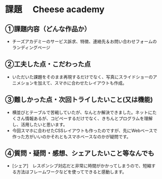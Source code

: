 # 課題　 Cheese academy

## ①課題内容（どんな作品か）
- チーズアカデミーのサービス訴求、特徴、連絡先＆お問い合わせフォームのランディングページ

## ②工夫した点・こだわった点
- いただいた課題をそのまま再現するだけでなく、写真にスライドショーのアニメションを加えて、スマホに合わせたレイアウトも作成。

## ③難しかった点・次回トライしたいこと(又は機能)
- 横並びとテーブルで苦戦していたが、なんとか解決できました。ネットにたくさん情報あるが、コピペーするだけでなく、きちんとプログラムを理解し、活用したいと思います。
- 今回スマホに合わせたCSSレイアウトも作ったのですが、先にWebベースで作った方がいいのかそれともスマホベースなのかが疑問です。


## ④質問・疑問・感想、シェアしたいこと等なんでも
- [シェア]　レスポンシブ対応だと非常に時間がかかってしまうので、短縮する方法はフレームワークなどを使ってできると感動します。
